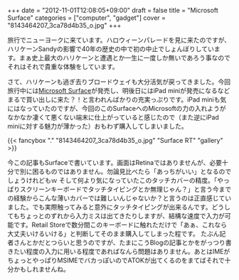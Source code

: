 +++
date = "2012-11-01T12:08:05+09:00"
draft = false
title = "Microsoft Surface"
categories = ["computer", "gadget"]
cover = "8143464207_3ca78d4b35_o.jpg"
+++

旅行でニューヨークに来ています。ハロウィーンパレードを見に来たのですが、ハリケーンSandyの影響で40年の歴史の中で初の中止でしょんぼりしています。まぁ史上最大のハリケーンと遭遇とか一生に一度しか無いであろう事なのでそれはそれで貴重な体験をしています。

さて、ハリケーンも過ぎ去りブロードウェイも大分活気が戻ってきました。今回旅行中には<a href="http://www.microsoft.com/Surface/">Microsoft Surface</a>が発売し、明後日にはiPad miniが発売になるなどまるで買い出しに来た？！と言われんばかりの充実っぷりです。iPad miniも気にはなっていたのですが、今回のこのSurfaceへのMicrosoftの力の入れようがなかなか凄くて悪くない端末に仕上がっていると感じたので（また逆にiPad miniに対する魅力が薄かった）おもわず購入してしまいました。

{{< fancybox "." "8143464207_3ca78d4b35_o.jpg" "Surface RT" "gallery" >}}


今この記事もSurfaceで書いています。画面はRetinaではありませんが、必要十分で別に困るものではありません。勿論見比べたら「あっちがいい」となるのでしょうけれどもｗ
そして何より気になっていたこのタッチカバーの精度。「やっぱりスクリーンキーボードでタッチタイピングとか無理じゃん？」と言う今までの経験からこんな薄いカバーでは難しいんじゃないか？と言うのは正直感じていました。でも実際触ってみると意外にタッチタイピングが出来るんです。どうしてもちょっとのずれから入力ミスは出てきたりしますが、結構な速度で入力が可能です。Retail Storeで数分間このキーボードに触れただけで「あぁ、これなら大丈夫いけるいける」と判断してそのまま購入してしまった程です。
たぶん記者さんとかだとつらいと思うのですが、たまにこうBlogの記事とかをがっつり書きたい程度の入力に用いる程度であればなんら問題はありません。あとはIMEがちょっとやっぱりMSIMEでバカっぽいのでATOKが出てくるのをまてばそれで十分かもしれませんね。
